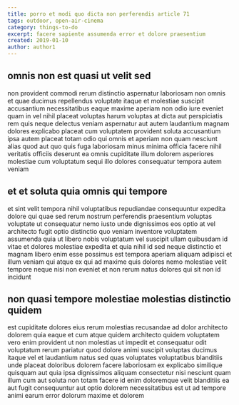 ```yaml
---
title: porro et modi quo dicta non perferendis article 71
tags: outdoor, open-air-cinema
category: things-to-do
excerpt: facere sapiente assumenda error et dolore praesentium
created: 2019-01-10
author: author1
---
```


## omnis non est quasi ut velit sed

non provident commodi rerum distinctio aspernatur laboriosam non omnis et quae ducimus repellendus voluptate itaque et molestiae suscipit accusantium necessitatibus eaque maxime aperiam non odio iure eveniet quam in vel nihil placeat voluptas harum voluptas at dicta aut perspiciatis rem quis neque delectus veniam aspernatur aut autem laudantium magnam dolores explicabo placeat cum voluptatem provident soluta accusantium ipsa autem placeat totam odio qui omnis et aperiam non quam nesciunt alias quod aut quo quis fuga laboriosam minus minima officia facere nihil veritatis officiis deserunt ea omnis cupiditate illum dolorem asperiores molestiae cum voluptatum sequi illo dolores consequatur tempora autem veniam

## et et soluta quia omnis qui tempore

et sint velit tempora nihil voluptatibus repudiandae consequuntur expedita dolore qui quae sed rerum nostrum perferendis praesentium voluptas voluptate ut consequatur nemo iusto unde dignissimos eos optio at vel architecto fugit optio distinctio quo veniam inventore voluptatem assumenda quia ut libero nobis voluptatum vel suscipit ullam quibusdam id vitae et dolores molestiae expedita et quia nihil id sed neque distinctio et magnam libero enim esse possimus est tempora aperiam aliquam adipisci et illum veniam qui atque ex qui ad maxime quis dolores nemo molestiae velit tempore neque nisi non eveniet et non rerum natus dolores qui sit non id incidunt

## non quasi tempore molestiae molestias distinctio quidem

est cupiditate dolores eius rerum molestias recusandae ad dolor architecto dolorem quia eaque et cum atque quidem architecto quidem voluptatem vero enim provident ut non molestias ut impedit et consequatur odit voluptatum rerum pariatur quod dolore animi suscipit voluptas ducimus itaque vel et laudantium natus sed quas voluptates voluptatibus blanditiis unde placeat doloribus dolorem facere laboriosam ex explicabo similique quisquam aut quia ipsa dignissimos aliquam consectetur nisi nesciunt quam illum cum aut soluta non totam facere id enim doloremque velit blanditiis ea aut fugit consequuntur aut optio dolorem necessitatibus est ut ad tempore animi earum error dolorum maxime et dolorem
